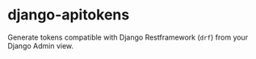 # django-apitokens

Generate tokens compatible with Django Restframework (`drf`) from your Django Admin view.